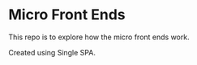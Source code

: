 # Micro Front Ends

This repo is to explore how the micro front ends work. 

Created using Single SPA.

